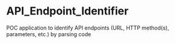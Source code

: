# API_Endpoint_Identifier
POC application to identify API endpoints (URL, HTTP method(s), parameters, etc.) by parsing code
